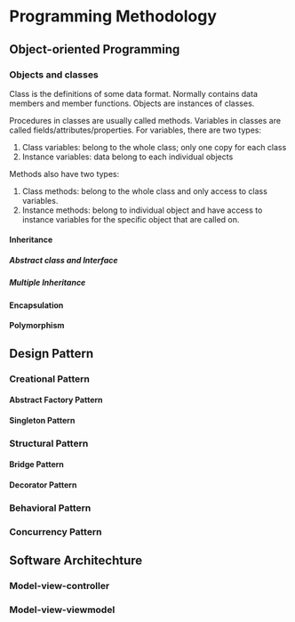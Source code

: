 # Programming Methodology

## Object-oriented Programming

### Objects and classes
Class is the definitions of some data format. Normally contains data members
and member functions. Objects are instances of classes.

Procedures in classes are usually called methods. Variables in classes are
called fields/attributes/properties. For variables, there are two types:
1. Class variables: belong to the whole class; only one copy for each class
2. Instance variables: data belong to each individual objects

Methods also have two types:
1. Class methods: belong to the whole class and only access to class variables.
2. Instance methods: belong to individual object and have access to instance
variables for the specific object that are called on.

#### Inheritance

##### Abstract class and Interface

##### Multiple Inheritance

#### Encapsulation

#### Polymorphism


## Design Pattern

### Creational Pattern

#### Abstract Factory Pattern

#### Singleton Pattern

### Structural Pattern

#### Bridge Pattern

#### Decorator Pattern

### Behavioral Pattern

### Concurrency Pattern

## Software Architechture

### Model-view-controller

### Model-view-viewmodel
